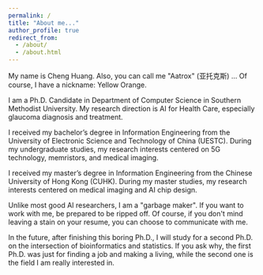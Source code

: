 ```yaml
---
permalink: /
title: "About me..."
author_profile: true
redirect_from: 
  - /about/
  - /about.html
---
```


My name is Cheng Huang. Also, you can call me "Aatrox" (亚托克斯) ... Of course, I have a nickname: Yellow Orange.

I am a Ph.D. Candidate in Department of Computer Science in Southern Methodist University. My research direction is AI for Health Care, especially glaucoma diagnosis and treatment.

I received my bachelor’s degree in Information Engineering from the University of Electronic Science and Technology of China (UESTC). During my undergraduate studies, my research interests centered on 5G technology, memristors, and medical imaging.

I received my master’s degree in Information Engineering from the Chinese University of Hong Kong (CUHK). During my master studies, my research interests centered on medical imaging and AI chip design.

Unlike most good AI researchers, I am a "garbage maker". If you want to work with me, be prepared to be ripped off. Of course, if you don't mind leaving a stain on your resume, you can choose to communicate with me.

In the future, after finishing this boring Ph.D., I will study for a second Ph.D. on the intersection of bioinformatics and statistics. If you ask why, the first Ph.D. was just for finding a job and making a living, while the second one is the field I am really interested in.
